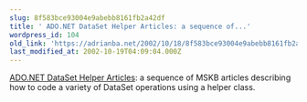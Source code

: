 ```yaml
---
slug: 8f583bce93004e9abebb8161fb2a42df
title: ' ADO.NET DataSet Helper Articles: a sequence of...'
wordpress_id: 104
old_link: 'https://adrianba.net/2002/10/18/8f583bce93004e9abebb8161fb2a42df/'
last_modified_at: 2002-10-19T04:09:04.000Z
---
```


[
ADO.NET DataSet Helper Articles](http://support.microsoft.com/common/canned.aspx?R=d&H=ADO.NET%20DataSet%20Helper%20Articles&LL=kbadonet&Sz=kbhowto%20and%20datasethelper%20and%20kbadonet): a sequence of MSKB articles
describing how to code a variety of DataSet operations using a
helper class.
